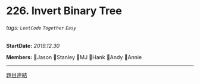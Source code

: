 # 226. Invert Binary Tree

###### tags: `LeetCode` `Together` `Easy`

**StartDate:** *2019.12.30*

**Members:** 🐣Jason 🐣Stanley 🐣MJ 🐣Hank 🐣Andy 🐣Annie

---

[題目連結](https://leetcode.com/problems/invert-binary-tree/)

